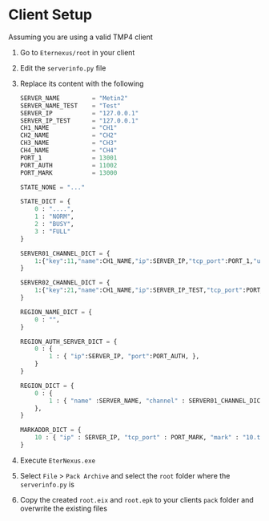 ﻿# Client Setup

Assuming you are using a valid TMP4 client

1. Go to `Eternexus/root` in your client
2. Edit the `serverinfo.py` file
3. Replace its content with the following

    ```py
    SERVER_NAME			= "Metin2"
    SERVER_NAME_TEST	= "Test"
    SERVER_IP			= "127.0.0.1"
    SERVER_IP_TEST		= "127.0.0.1"
    CH1_NAME			= "CH1"
    CH2_NAME			= "CH2"
    CH3_NAME			= "CH3"
    CH4_NAME			= "CH4"
    PORT_1				= 13001
    PORT_AUTH			= 11002
    PORT_MARK			= 13000

    STATE_NONE = "..."

    STATE_DICT = {
        0 : "....",
        1 : "NORM",
        2 : "BUSY",
        3 : "FULL"
    }

    SERVER01_CHANNEL_DICT = {
        1:{"key":11,"name":CH1_NAME,"ip":SERVER_IP,"tcp_port":PORT_1,"udp_port":PORT_1, "state":STATE_NONE,},
    }

    SERVER02_CHANNEL_DICT = {
        1:{"key":21,"name":CH1_NAME,"ip":SERVER_IP_TEST,"tcp_port":PORT_1,"udp_port":PORT_1,    "state":STATE_NONE,},
    }

    REGION_NAME_DICT = {
        0 : "",		
    }

    REGION_AUTH_SERVER_DICT = {
        0 : {
            1 : { "ip":SERVER_IP, "port":PORT_AUTH, },
        }		
    }

    REGION_DICT = {
        0 : {
            1 : { "name" :SERVER_NAME, "channel" : SERVER01_CHANNEL_DICT, },						
        },
    }

    MARKADDR_DICT = {
        10 : { "ip" : SERVER_IP, "tcp_port" : PORT_MARK, "mark" : "10.tga", "symbol_path" : "10", },
    }
    ```

4. Execute `EterNexus.exe`
5. Select `File` > `Pack Archive` and select the `root` folder where the `serverinfo.py` is
6. Copy the created `root.eix` and `root.epk` to your clients `pack` folder and overwrite the existing files
